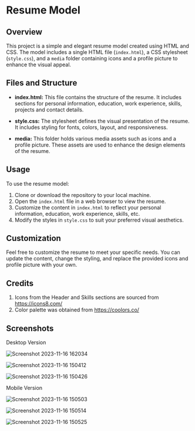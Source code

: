 # Resume Model

## Overview

This project is a simple and elegant resume model created using HTML and CSS. The model includes a single HTML file (`index.html`), a CSS stylesheet (`style.css`), and a `media` folder containing icons and a profile picture to enhance the visual appeal.

## Files and Structure

- **index.html:** This file contains the structure of the resume. It includes sections for personal information, education, work experience, skills, projects and contact details.

- **style.css:** The stylesheet defines the visual presentation of the resume. It includes styling for fonts, colors, layout, and responsiveness.

- **media:** This folder holds various media assets such as icons and a profile picture. These assets are used to enhance the design elements of the resume.

## Usage

To use the resume model:

1. Clone or download the repository to your local machine.
2. Open the `index.html` file in a web browser to view the resume.
3. Customize the content in `index.html` to reflect your personal information, education, work experience, skills, etc.
4. Modify the styles in `style.css` to suit your preferred visual aesthetics.

## Customization

Feel free to customize the resume to meet your specific needs. You can update the content, change the styling, and replace the provided icons and profile picture with your own.

## Credits
1. Icons from the Header and Skills sections are sourced from https://icons8.com/
2. Color palette was obtained from https://coolors.co/

## Screenshots

Desktop Version

![Screenshot 2023-11-16 162034](https://github.com/josecobi/resume/assets/58313777/988b25ae-c6b0-491a-a49e-b05046857f07)

![Screenshot 2023-11-16 150412](https://github.com/josecobi/resume/assets/58313777/aa570089-c07f-4463-b3bf-0ec939383ee0)

![Screenshot 2023-11-16 150426](https://github.com/josecobi/resume/assets/58313777/fd2515b7-7751-4372-9add-33fa9fe53db6)


Mobile Version

![Screenshot 2023-11-16 150503](https://github.com/josecobi/resume/assets/58313777/b1664d49-d22d-4365-910a-f1dfc488690c)

![Screenshot 2023-11-16 150514](https://github.com/josecobi/resume/assets/58313777/4ce6ea66-29c4-4dc5-ae54-2c00025316c5)

![Screenshot 2023-11-16 150525](https://github.com/josecobi/resume/assets/58313777/4c0a8702-752f-4699-9ba3-25a1cbc730f9)

